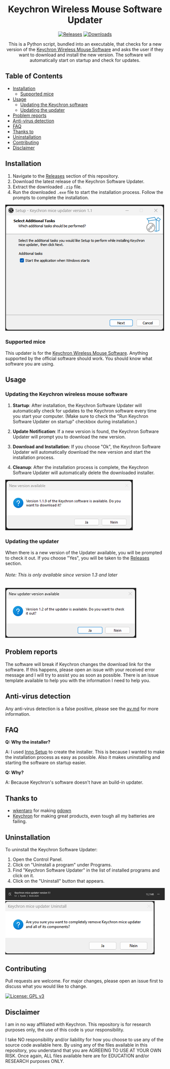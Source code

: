 <div align="center">

# Keychron Wireless Mouse Software Updater

[![Releases](https://img.shields.io/github/v/release/pyenb/keychron_mice_software_updater.svg?label=Release)](https://github.com/pyenb/keychron_mice_software_updater/releases/latest)
[![Downloads](https://img.shields.io/github/downloads/Pyenb/Keychron_software_updater/total?label=Total%20downloads)](https://github.com/Pyenb/Keychron_mice_software_updater/releases/latest)

This is a Python script, bundled into an executable, that checks for a new version of the [Keychron Wireless Mouse Software](https://www.keychron.com/pages/learn-more-how-to-use-keychron-mouse-software) and asks the user if they want to download and install the new version. The software will automatically start on startup and check for updates.

</div>

## Table of Contents

- [Installation](#installation)
  - [Supported mice](#supported-mice)
- [Usage](#usage)
  - [Updating the Keychron software](#updating-the-keychron-wireless-mouse-software)
  - [Updating the updater](#updating-the-updater)
- [Problem reports](#problem-reports)
- [Anti-virus detection](#anti-virus-detection)
- [FAQ](#faq)
- [Thanks to](#thanks-to)
- [Uninstallation](#uninstallation)
- [Contributing](#contributing)
- [Disclaimer](#disclaimer)

## Installation

1. Navigate to the [Releases](https://github.com/Pyenb/Keychron_mice_software_updater/releases) section of this repository.
2. Download the latest release of the Keychron Software Updater.
3. Extract the downloaded `.zip` file.
4. Run the downloaded `.exe` file to start the installation process. Follow the prompts to complete the installation.

![Installation](images/install01.png)

### Supported mice

This updater is for the [Keychron Wireless Mouse Software](https://www.keychron.com/pages/learn-more-how-to-use-keychron-mouse-software). Anything supported by the official software should work. You should know what software you are using.

## Usage

### Updating the Keychron wireless mouse software

1. **Startup**: After installation, the Keychron Software Updater will automatically check for updates to the Keychron software every time you start your computer. (Make sure to check the "Run Keychron Software Updater on startup" checkbox during installation.)

2. **Update Notification**: If a new version is found, the Keychron Software Updater will prompt you to download the new version.

3. **Download and Installation**: If you choose "Ok", the Keychron Software Updater will automatically download the new version and start the installation process.

4. **Cleanup**: After the installation process is complete, the Keychron Software Updater will automatically delete the downloaded installer.

![Update Notification](images/notification.png)

### Updating the updater

When there is a new version of the Updater available, you will be prompted to check it out. If you choose "Yes", you will be taken to the [Releases](https://github.com/Pyenb/Keychron_mice_software_updater/releases) section.

###### Note: This is only available since version 1.3 and later

![Updater Update](images/updater_update.png)

## Problem reports

The software will break if Keychron changes the download link for the software. If this happens, please open an issue with your received error message and I will try to assist you as soon as possible. There is an issue template available to help you with the information I need to help you.

## Anti-virus detection

Any anti-virus detection is a false positive, please see the [av.md](av.md) for more information.

## FAQ

**Q: Why the installer?**

A: I used [Inno Setup](https://jrsoftware.org/isinfo.php) to create the installer. This is because I wanted to make the installation process as easy as possible. Also it makes uninstalling and starting the software on startup easier.

**Q: Why?**

A: Because Keychron's software doesn't have an build-in updater.

## Thanks to

- [wkentaro](https://github.com/wkentaro) for making [gdown](https://github.com/wkentaro/gdown)
- [Keychron](https://www.keychron.com/) for making great products, even tough all my batteries are failing.

## Uninstallation

To uninstall the Keychron Software Updater:

1. Open the Control Panel.
2. Click on "Uninstall a program" under Programs.
3. Find "Keychron Software Updater" in the list of installed programs and click on it.
4. Click on the "Uninstall" button that appears.

![preview](images/app_preview.png)
![Uninstallation](images/uninstall.png)

## Contributing

Pull requests are welcome. For major changes, please open an issue first to discuss what you would like to change.

[![License: GPL v3](https://img.shields.io/badge/License-GPLv3-blue.svg)](https://www.gnu.org/licenses/gpl-3.0)

## Disclaimer

I am in no way affiliated with Keychron. This repository is for research purposes only, the use of this code is your responsibility.

I take NO responsibility and/or liability for how you choose to use any of the source code available here. By using any of the files available in this repository, you understand that you are AGREEING TO USE AT YOUR OWN RISK. Once again, ALL files available here are for EDUCATION and/or RESEARCH purposes ONLY.

